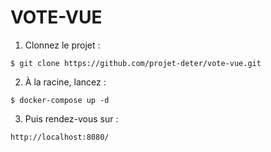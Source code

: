# VOTE-VUE

1. Clonnez le projet :  
```
$ git clone https://github.com/projet-deter/vote-vue.git
```

2. À la racine, lancez :  
```
$ docker-compose up -d
```

3. Puis rendez-vous sur :  
```
http://localhost:8080/
```

<!-- ## Project setup
```
$ yarn install
```

### Compiles and hot-reloads for development
```
$ yarn run serve
```

### Compiles and minifies for production
```
$ yarn run build
```

### Run your tests
```
$ yarn run test
```

### Lints and fixes files
```
$ yarn run lint
```

### Customize configuration
See [Configuration Reference](https://cli.vuejs.org/config/). -->

